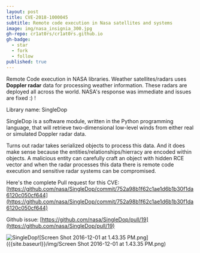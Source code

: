 ```yaml
---
layout: post
title: CVE-2018-1000045
subtitle: Remote code execution in Nasa satellites and systems
image: img/nasa_insignia_300.jpg
gh-repo: cr1at0rs/cr1at0rs.github.io
gh-badge:
  - star
  - fork
  - follow
published: true
---
```


Remote Code execution in NASA libraries. Weather satellites/radars uses **Doppler radar**  data for processing weather information. These radars are deployed all across the world. NASA's response was immediate and issues are fixed :) !

Library name: SingleDop

SingleDop is a software module, written in the Python programming language, that will retrieve two-dimensional low-level winds from either real or simulated Doppler radar data.

Turns out radar takes serialized objects to process this data. And it does make sense because the entities/relationships/hierracy are encoded within objects. A malicious entity can carefully craft an object with hidden RCE vector and when the radar processes this data there is remote code execution and sensitive radar systems can be compromised.


Here's the complete Pull request for this CVE: [https://github.com/nasa/SingleDop/commit/752a98b1f62c1ae1d6b1b30f1da6120c050cf644](https://github.com/nasa/SingleDop/commit/752a98b1f62c1ae1d6b1b30f1da6120c050cf644)

Github issue: [https://github.com/nasa/SingleDop/pull/19](https://github.com/nasa/SingleDop/pull/19)

![SingleDop]({{site.baseurl}}/img/Screen%20Shot%202016-12-01%20at%201.43.35%20PM.png)![Screen Shot 2016-12-01 at 1.43.35 PM.png]({{site.baseurl}}/img/Screen Shot 2016-12-01 at 1.43.35 PM.png)

